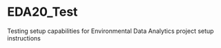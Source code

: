 # EDA20_Test
Testing setup capabilities for Environmental Data Analytics project setup instructions
